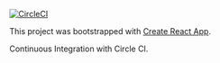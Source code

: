 [![CircleCI](https://circleci.com/gh/paul-ng/smu-react-workshop-may-18.svg?style=svg)](https://circleci.com/gh/paul-ng/smu-react-workshop-may-18)

This project was bootstrapped with [Create React App](https://github.com/facebookincubator/create-react-app).

Continuous Integration with Circle CI.